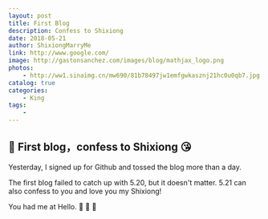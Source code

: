 ```yaml
--- 
layout: post
title: First Blog 
description: Confess to Shixiong
date: 2018-05-21 
author: ShixiongMarryMe  
link: http://www.google.com/
image: http://gastonsanchez.com/images/blog/mathjax_logo.png
photos:
    - http://ww1.sinaimg.cn/mw690/81b78497jw1emfgwkasznj21hc0u0qb7.jpg
catalog: true  
categories:
    - King
tags: 
    - 
--- 
```


## :rose: First blog，confess to Shixiong :kissing_heart:

Yesterday, I signed up for Github and tossed the blog more than a day. 

The first blog failed to catch up with 5.20, but it doesn't matter. 5.21 can also confess to you and love you my Shixiong! 

You had me at Hello. :revolving_hearts: :revolving_hearts: :revolving_hearts:
